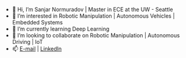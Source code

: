 - 👋 Hi, I’m Sanjar Normuradov | Master in ECE at the UW - Seattle 
- 👀 I’m interested in Robotic Manipulation | Autonomous Vehicles | Embedded Systems
- 🌱 I’m currently learning Deep Learning
- 💞️ I’m looking to collaborate on Robotic Manipulation | Autonomous Driving | IoT
- 📫 [E-mail](snn98@uw.edu) | [LinkedIn](https://www.linkedin.com/in/sanjar-normuradov/)

<!---
SanjarNormuradov/SanjarNormuradov is a ✨ special ✨ repository because its `README.md` (this file) appears on your GitHub profile.
You can click the Preview link to take a look at your changes.
--->
